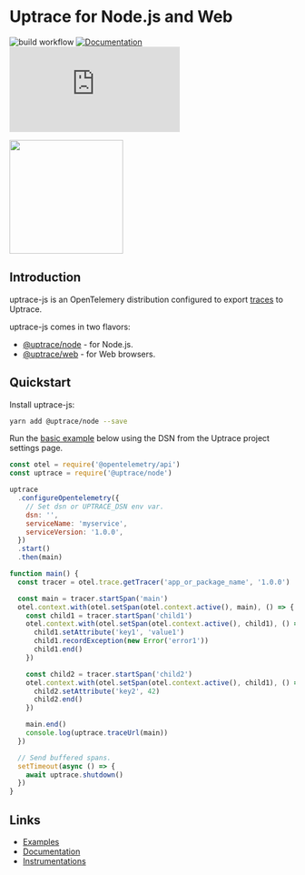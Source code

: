 # Uptrace for Node.js and Web

![build workflow](https://github.com/uptrace/uptrace-js/actions/workflows/build.yml/badge.svg)
[![Documentation](https://img.shields.io/badge/uptrace-documentation-informational)](https://docs.uptrace.dev/guide/js-node.html)
[![Chat](https://img.shields.io/matrix/uptrace:matrix.org)](https://matrix.to/#/#uptrace:matrix.org)

<a href="https://docs.uptrace.dev/guide/js-node.html">
  <img src="https://docs.uptrace.dev/devicon/javascript-original.svg" height="200px" />
</a>

## Introduction

uptrace-js is an OpenTelemery distribution configured to export
[traces](https://opentelemetry.uptrace.dev/guide/distributed-tracing.html) to Uptrace.

uptrace-js comes in two flavors:

- [@uptrace/node](https://docs.uptrace.dev/guide/js-node.html) - for Node.js.
- [@uptrace/web](https://docs.uptrace.dev/guide/js-browser.html) - for Web browsers.

## Quickstart

Install uptrace-js:

```bash
yarn add @uptrace/node --save
```

Run the [basic example](example/basic-node) below using the DSN from the Uptrace project settings
page.

```js
const otel = require('@opentelemetry/api')
const uptrace = require('@uptrace/node')

uptrace
  .configureOpentelemetry({
    // Set dsn or UPTRACE_DSN env var.
    dsn: '',
    serviceName: 'myservice',
    serviceVersion: '1.0.0',
  })
  .start()
  .then(main)

function main() {
  const tracer = otel.trace.getTracer('app_or_package_name', '1.0.0')

  const main = tracer.startSpan('main')
  otel.context.with(otel.setSpan(otel.context.active(), main), () => {
    const child1 = tracer.startSpan('child1')
    otel.context.with(otel.setSpan(otel.context.active(), child1), () => {
      child1.setAttribute('key1', 'value1')
      child1.recordException(new Error('error1'))
      child1.end()
    })

    const child2 = tracer.startSpan('child2')
    otel.context.with(otel.setSpan(otel.context.active(), child1), () => {
      child2.setAttribute('key2', 42)
      child2.end()
    })

    main.end()
    console.log(uptrace.traceUrl(main))
  })

  // Send buffered spans.
  setTimeout(async () => {
    await uptrace.shutdown()
  })
}
```

## Links

- [Examples](example)
- [Documentation](https://docs.uptrace.dev/guide/js-node.html)
- [Instrumentations](https://opentelemetry.uptrace.dev/instrumentations.html?lang=js)
